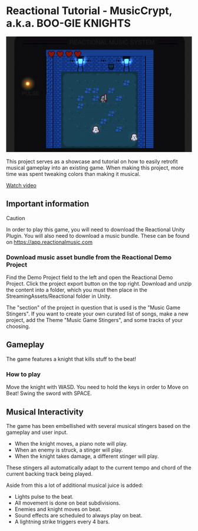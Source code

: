 # Reactional Tutorial - MusicCrypt, a.k.a. BOO-GIE KNIGHTS

![Alt text](MusicCrypt.png?raw=true "Title")

This project serves as a showcase and tutorial on how to easily retrofit musical gameplay into an existing game. When making this project, more time was spent tweaking colors than making it musical.

[Watch video](https://youtu.be/vlPF6UoaDwo)

## Important information

> [!CAUTION]
> In order to play this game, you will need to download the Reactional Unity Plugin.
> You will also need to download a music bundle.
> These can be found on https://app.reactionalmusic.com 

### Download music asset bundle from the Reactional Demo Project
Find the Demo Project field to the left and open the Reactional Demo Project. Click the project export button on the top right. Download and unzip the content into a folder, which you must then place in the StreamingAssets/Reactional folder in Unity.

The "section" of the project in question that is used is the "Music Game Stingers". If you want to create your own curated list of songs, make a new project, add the Theme "Music Game Stingers", and some tracks of your choosing.

## Gameplay

The game features a knight that kills stuff to the beat!

### How to play

Move the knight with WASD. You need to hold the keys in order to Move on Beat!
Swing the sword with SPACE.

## Musical Interactivity

The game has been embellished with several musical stingers based on the gameplay and user input.

- When the knight moves, a piano note will play.
- When an enemy is struck, a stinger will play.
- When the knight takes damage, a different stinger will play.

These stingers all automatically adapt to the current tempo and chord of the current backing track being played.

Aside from this a lot of additional musical juice is added:

- Lights pulse to the beat.
- All movement is done on beat subdivisions.
- Enemies and knight moves on beat.
- Sound effects are scheduled to always play on beat.
- A lightning strike triggers every 4 bars.
